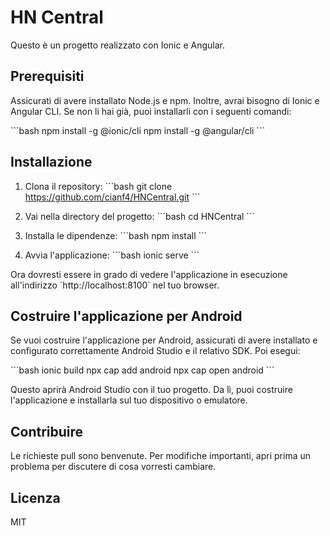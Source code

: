 # HN Central

Questo è un progetto realizzato con Ionic e Angular.

## Prerequisiti

Assicurati di avere installato Node.js e npm. Inoltre, avrai bisogno di Ionic e Angular CLI. Se non li hai già, puoi installarli con i seguenti comandi:

\`\`\`bash
npm install -g @ionic/cli
npm install -g @angular/cli
\`\`\`

## Installazione

1. Clona il repository:
\`\`\`bash
git clone https://github.com/cianf4/HNCentral.git
\`\`\`

2. Vai nella directory del progetto:
\`\`\`bash
cd HNCentral
\`\`\`

3. Installa le dipendenze:
\`\`\`bash
npm install
\`\`\`

4. Avvia l'applicazione:
\`\`\`bash
ionic serve
\`\`\`

Ora dovresti essere in grado di vedere l'applicazione in esecuzione all'indirizzo \`http://localhost:8100\` nel tuo browser.

## Costruire l'applicazione per Android

Se vuoi costruire l'applicazione per Android, assicurati di avere installato e configurato correttamente Android Studio e il relativo SDK. Poi esegui:

\`\`\`bash
ionic build
npx cap add android
npx cap open android
\`\`\`

Questo aprirà Android Studio con il tuo progetto. Da lì, puoi costruire l'applicazione e installarla sul tuo dispositivo o emulatore.

## Contribuire

Le richieste pull sono benvenute. Per modifiche importanti, apri prima un problema per discutere di cosa vorresti cambiare.

## Licenza

MIT
